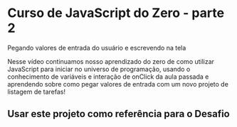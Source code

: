 # Curso de JavaScript do Zero - parte 2
Pegando valores de entrada do usuário e escrevendo na tela

Nesse vídeo continuamos nosso aprendizado do zero de como utilizar JavaScript para iniciar no universo de programação, usando o conhecimento de variáveis e interação de onClick da aula passada e aprendendo sobre como pegar valores de entrada com um novo projeto de listagem de tarefas!

## Usar este projeto como referência para o Desafio